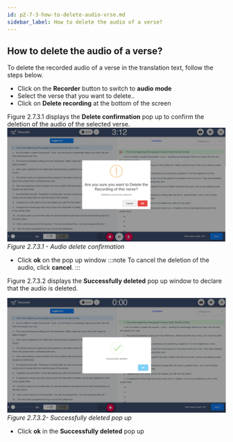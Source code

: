 ```yaml
---
id: p2-7-3-how-to-delete-audio-vrse.md
sidebar_label: How to delete the audio of a verse?
---
```


## How to delete the audio of a verse?

To delete the recorded audio of a verse in the translation text, follow the steps below.

-   Click on the **Recorder** button to switch to **audio mode**
-   Select the verse that you want to delete..
-   Click on **Delete recording** at the bottom of the screen

Figure 2.7.3.1 displays the **Delete confirmation** pop up to confirm the deletion of the audio of the selected verse.
![alt text](../../../../static/AutographaLiveImages/Audio-mode/audio-delete-confirmation-fig-2.7.3.1.jpg 'Audio delete confirmation')
_Figure 2.7.3.1 - Audio delete confirmation_

-   Click **ok** on the pop up window
    :::note
    To cancel the deletion of the audio, click **cancel**.
    :::

Figure 2.7.3.2 displays the **Successfully deleted** pop up window to declare that the audio is deleted.

![alt text](../../../../static/AutographaLiveImages/Audio-mode/recording-successfully-deleted-pop-up-fig-2.7.3.2.jpg 'Successfully deleted pop up')
_Figure 2.7.3.2- Successfully deleted pop up_

-   Click **ok** in the **Successfully deleted** pop up
